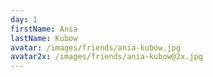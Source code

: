 ```yaml
---
day: 1
firstName: Ania
lastName: Kubow
avatar: /images/friends/ania-kubow.jpg
avatar2x: /images/friends/ania-kubow@2x.jpg
---
```

